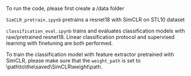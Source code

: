 To run the code, please first create a /data folder

`SimCLR_pretrain.ipynb` pretrains a resnet18 with SimCLR on STL10 dataset

`classification_eval.ipynb` trains and evaluates classification models with raw/pretrained resnet18. Linear classification protocol and supervised learning with finetuning are both performed.

To train the classification model with feature extractor pretrained with SimCLR, please make sure that the `weight_path` is set to \path\to\the\saved\SimCLR\weight\path.
